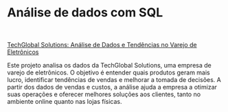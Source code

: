# Análise de dados com SQL

<br>

[TechGlobal Solutions: Análise de Dados e Tendências no Varejo de Eletrônicos](https://github.com/DuduTrindade/Analises_de_Dados/tree/main/Projetos/Projeto%2001)

Este projeto analisa os dados da TechGlobal Solutions, uma empresa de varejo de eletrônicos. O objetivo é entender quais produtos geram mais lucro, identificar tendências 
de vendas e melhorar a tomada de decisões. A partir dos dados de vendas e custos, a análise ajuda a empresa a otimizar suas operações e oferecer melhores soluções aos clientes, 
tanto no ambiente online quanto nas lojas físicas.